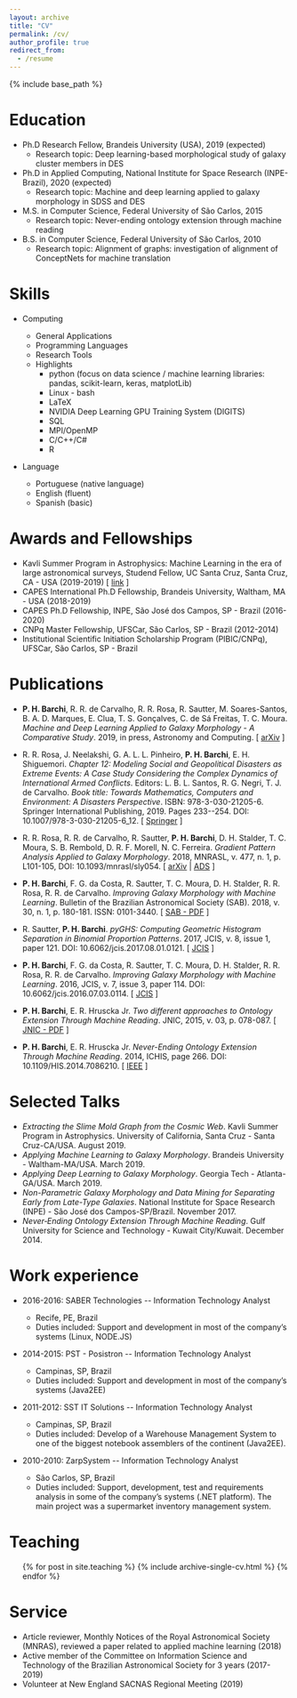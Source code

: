 ```yaml
---
layout: archive
title: "CV"
permalink: /cv/
author_profile: true
redirect_from:
  - /resume
---
```


{% include base_path %}

Education
======
* Ph.D Research Fellow, Brandeis University (USA), 2019 (expected)
  * Research topic: Deep learning-based morphological study of galaxy cluster members in DES
* Ph.D in Applied Computing, National Institute for Space Research (INPE-Brazil), 2020 (expected)
  * Research topic: Machine and deep learning applied to galaxy morphology in SDSS and DES
* M.S. in Computer Science, Federal University of São Carlos, 2015
  * Research topic: Never-ending ontology extension through machine reading
* B.S. in Computer Science, Federal University of São Carlos, 2010
  * Research topic: Alignment of graphs: investigation of alignment of ConceptNets for machine translation 

Skills
======
* Computing
  * General Applications 
  * Programming Languages
  * Research Tools
  * Highlights
    * python (focus on data science / machine learning libraries: pandas, scikit-learn, keras, matplotLib)
    * Linux - bash
    * LaTeX
    * NVIDIA Deep Learning GPU Training System (DIGITS)
    * SQL
    * MPI/OpenMP
    * C/C++/C#
    * R

* Language
  * Portuguese (native language)
  * English (fluent)
  * Spanish (basic)

Awards and Fellowships
======
* Kavli Summer Program in Astrophysics: Machine Learning in the era of large astronomical surveys, Studend Fellow, UC Santa Cruz, Santa Cruz, CA - USA (2019-2019) \[ [link](https://kspa.soe.ucsc.edu/2019/students) ]
* CAPES International Ph.D Fellowship, Brandeis University, Waltham, MA - USA (2018-2019)
* CAPES Ph.D Fellowship, INPE, São José dos Campos, SP - Brazil (2016-2020)
* CNPq Master Fellowship, UFSCar, São Carlos, SP - Brazil (2012-2014)
* Institutional Scientific Initiation Scholarship Program (PIBIC/CNPq), UFSCar, São Carlos, SP - Brazil

Publications
======
* **P. H. Barchi**, R. R. de Carvalho, R. R. Rosa, R. Sautter, M. Soares-Santos, B. A. D. Marques, E. Clua, T. S. Gonçalves, C. de Sá Freitas, T. C. Moura. *Machine and Deep Learning Applied to Galaxy Morphology - A Comparative Study*. 2019, in press, Astronomy and Computing. \[ [arXiv](https://arxiv.org/abs/1901.07047) ]

* R. R. Rosa, J. Neelakshi, G. A. L. L. Pinheiro, **P. H. Barchi**, E. H. Shiguemori. *Chapter 12: Modeling Social and Geopolitical Disasters as Extreme Events: A Case Study Considering the Complex Dynamics of International Armed Conflicts*. Editors: L. B. L. Santos, R. G. Negri, T. J. de Carvalho. *Book title: Towards Mathematics, Computers and Environment: A Disasters Perspective*. ISBN: 978-3-030-21205-6. Springer International Publishing, 2019. Pages 233--254. DOI: 10.1007/978-3-030-21205-6_12. \[ [Springer](https://doi.org/10.1007/978-3-030-21205-6_12) \]

* R. R. Rosa, R. R. de Carvalho, R. Sautter, **P. H. Barchi**, D. H. Stalder, T. C. Moura, S. B. Rembold, D. R. F. Morell, N. C. Ferreira. *Gradient Pattern Analysis Applied to Galaxy Morphology*. 2018, MNRASL, v. 477, n. 1, p. L101-105, DOI: 10.1093/mnrasl/sly054. \[ [arXiv](https://arxiv.org/abs/1803.10853) \| [ADS](http://adsabs.harvard.edu/abs/2018MNRAS.477L.101R) ]

* **P. H. Barchi**, F. G. da Costa, R. Sautter, T. C. Moura, D. H. Stalder, R. R. Rosa, R. R. de Carvalho. *Improving Galaxy Morphology with Machine Learning*. Bulletin of the Brazilian Astronomical Society (SAB). 2018, v. 30, n. 1, p. 180-181. ISSN: 0101-3440. \[ [SAB - PDF](https://sab-astro.org.br/wp-content/uploads/2018/10/PauloBarchi.pdf) ]

* R. Sautter, **P. H. Barchi**. *pyGHS: Computing Geometric Histogram Separation in Binomial Proportion Patterns*. 2017, JCIS, v. 8, issue 1, paper 121. DOI: 10.6062/jcis.2017.08.01.0121. \[ [JCIS](http://epacis.net/jcis/10.6062jcis.2017.08.01.0121.php) ]

* **P. H. Barchi**, F. G. da Costa, R. Sautter, T. C. Moura, D. H. Stalder, R. R. Rosa, R. R. de Carvalho. *Improving Galaxy Morphology with Machine Learning*. 2016, JCIS, v. 7, issue 3, paper 114. DOI: 10.6062/jcis.2016.07.03.0114. \[ [JCIS](http://www.epacis.net/jcis/10.6062jcis.2016.07.03.0114.php) ]

* **P. H. Barchi**, E. R. Hruscka Jr. *Two different approaches to Ontology Extension Through Machine Reading*. JNIC, 2015, v. 03, p. 078-087. \[ [JNIC - PDF](http://www.mirlabs.net/jnic/secured/Volume3-Issue1/Paper9.pdf) ]
  
* **P. H. Barchi**, E. R. Hruscka Jr. *Never-Ending Ontology Extension Through Machine Reading*. 2014, ICHIS, page 266. DOI: 10.1109/HIS.2014.7086210. \[ [IEEE](https://ieeexplore.ieee.org/document/7086210?tp=&arnumber=7086210&url=http:%2F%2Fieeexplore.ieee.org%2Fstamp%2Fstamp.jsp%3Ftp%3D%26arnumber%3D7086210) ]

Selected Talks
======
* *Extracting the Slime Mold Graph from the Cosmic Web*. Kavli Summer Program in Astrophysics. University of California, Santa Cruz - Santa Cruz-CA/USA. August 2019.
* *Applying Machine Learning to Galaxy Morphology*. Brandeis University - Waltham-MA/USA. March 2019.
* *Applying Deep Learning to Galaxy Morphology*. Georgia Tech - Atlanta-GA/USA. March 2019.
* *Non-Parametric Galaxy Morphology and Data Mining for Separating Early from Late-Type Galaxies*. National Institute for Space Research (INPE) - São José dos Campos-SP/Brazil. November 2017.
* *Never‐Ending Ontology Extension Through Machine Reading*. Gulf University for Science and Technology - Kuwait City/Kuwait. December 2014.
  
  
Work experience
======
* 2016-2016: SABER Technologies -- Information Technology Analyst
  * Recife, PE, Brazil
  * Duties included: Support and development in most of the company’s systems (Linux, NODE.JS)

* 2014-2015: PST - Posistron -- Information Technology Analyst
  * Campinas, SP, Brazil
  * Duties included: Support and development in most of the company’s systems (Java2EE)

* 2011-2012: SST IT Solutions -- Information Technology Analyst
  * Campinas, SP, Brazil
  * Duties included: Develop of a Warehouse Management System to one of the biggest notebook assemblers of the continent (Java2EE).
  
* 2010-2010: ZarpSystem -- Information Technology Analyst
  * São Carlos, SP, Brazil
  * Duties included: Support, development, test and requirements analysis in some of the company’s systems (.NET platform). The main project was a supermarket inventory management system.

Teaching
======
  <ul>{% for post in site.teaching %}
    {% include archive-single-cv.html %}
  {% endfor %}</ul>

Service
======
* Article reviewer, Monthly Notices of the Royal Astronomical Society (MNRAS), reviewed a paper related to applied machine learning (2018)
* Active member of the Committee on Information Science and Technology of the Brazilian Astronomical Society for 3 years (2017-2019)
* Volunteer at New England SACNAS Regional Meeting (2019)

